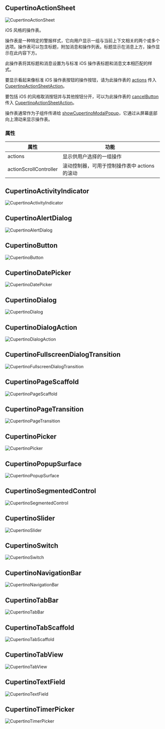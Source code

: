 ## CupertinoActionSheet

![CupertinoActionSheet](https://flutter.io/images/widget-catalog/cupertino-action-sheet.png)

iOS 风格的操作表。

操作表是一种特定的警报样式，它向用户显示一组与当前上下文相关的两个或多个选项。操作表可以包含标题，附加消息和操作列表。标题显示在消息上方，操作显示在此内容下方。

此操作表将其标题和消息设置为与标准 iOS 操作表标题和消息文本相匹配的样式。

要显示看起来像标准 iOS 操作表按钮的操作按钮，请为此操作表的 [actions]() 传入 [CupertinoActionSheetAction]()。

要包括 iOS 的风格取消按钮并与其他按钮分开，可以为此操作表的 [cancelButton]() 传入 [CupertinoActionSheetAction]()。

操作表通常作为子组件传递给 [showCupertinoModalPopup]()，它通过从屏幕底部向上滑动来显示操作表。

### 属性

| 属性 | 功能 |
| ------ | ------ |
| actions | 显示供用户选择的一组操作 |
| actionScrollController | 滚动控制器，可用于控制操作表中 actions 的滚动 |

## CupertinoActivityIndicator

![CupertinoActivityIndicator](https://flutter.io/images/widget-catalog/cupertino-activity-indicator.png)

## CupertinoAlertDialog

![CupertinoAlertDialog](https://flutter.io/images/widget-catalog/cupertino-alert-dialog.png)

## CupertinoButton

![CupertinoButton](https://flutter.io/images/widget-catalog/cupertino-button.png)

## CupertinoDatePicker

![CupertinoDatePicker](https://flutter.io/images/widget-catalog/cupertino-date-picker.png)

## CupertinoDialog

![CupertinoDialog](https://flutter.io/images/widget-catalog/cupertino-dialog.png)

## CupertinoDialogAction

![CupertinoDialogAction](https://flutter.io/images/widget-catalog/cupertino-dialog-action.png)

## CupertinoFullscreenDialogTransition

![CupertinoFullscreenDialogTransition](https://flutter.io/images/widget-catalog/cupertino-fullscreen-dialog-transition.png)

## CupertinoPageScaffold

![CupertinoPageScaffold](https://flutter.io/images/widget-catalog/cupertino-page-scaffold.png)

## CupertinoPageTransition

![CupertinoPageTransition](https://flutter.io/images/widget-catalog/cupertino-page-transition.png)

## CupertinoPicker

![CupertinoPicker](https://flutter.io/images/widget-catalog/cupertino-picker.png)

## CupertinoPopupSurface

![CupertinoPopupSurface]()

## CupertinoSegmentedControl

![CupertinoSegmentedControl](https://flutter.io/images/widget-catalog/cupertino-segmented-control.png)

## CupertinoSlider

![CupertinoSlider](https://flutter.io/images/widget-catalog/cupertino-slider.png)

## CupertinoSwitch

![CupertinoSwitch](https://flutter.io/images/widget-catalog/cupertino-switch.png)

## CupertinoNavigationBar

![CupertinoNavigationBar](https://flutter.io/images/widget-catalog/cupertino-nav-bar.png)

## CupertinoTabBar

![CupertinoTabBar](https://flutter.io/images/widget-catalog/cupertino-tab-bar.png)

## CupertinoTabScaffold

![CupertinoTabScaffold](https://flutter.io/images/widget-catalog/cupertino-tab-scaffold.png)

## CupertinoTabView

![CupertinoTabView](https://flutter.io/images/widget-catalog/cupertino-tab-view.png)

## CupertinoTextField

![CupertinoTextField](https://flutter.io/images/widget-catalog/cupertino-textfield.png)

## CupertinoTimerPicker

![CupertinoTimerPicker](https://flutter.io/images/widget-catalog/cupertino-timer-picker.png)